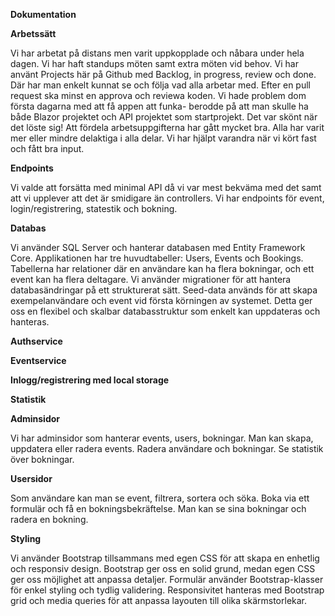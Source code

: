 **Dokumentation**

**Arbetssätt** 

Vi har arbetat på distans men varit uppkopplade och nåbara under hela dagen. Vi har haft standups möten samt extra möten vid behov.
Vi har använt Projects här på Github med Backlog, in progress, review och done. Där har man enkelt kunnat se och följa vad alla arbetar med.
Efter en pull request ska minst en approva och reviewa koden.
Vi hade problem dom första dagarna med att få appen att funka- berodde på att man skulle ha både Blazor projektet och API projektet som startprojekt. Det var skönt när det löste sig!
Att fördela arbetsuppgifterna har gått mycket bra. Alla har varit mer eller mindre delaktiga i alla delar.
Vi har hjälpt varandra när vi kört fast och fått bra input.


**Endpoints**

Vi valde att forsätta med minimal API då vi var mest bekväma med det samt att vi upplever att det är smidigare än controllers. 
Vi har endpoints för event, login/registrering, statestik och bokning.

**Databas**

Vi använder SQL Server och hanterar databasen med Entity Framework Core.
Applikationen har tre huvudtabeller: Users, Events och Bookings.
Tabellerna har relationer där en användare kan ha flera bokningar, och ett event kan ha flera deltagare.
Vi använder migrationer för att hantera databasändringar på ett strukturerat sätt.
Seed-data används för att skapa exempelanvändare och event vid första körningen av systemet.
Detta ger oss en flexibel och skalbar databasstruktur som enkelt kan uppdateras och hanteras.


**Authservice**

**Eventservice**

**Inlogg/registrering med local storage**

**Statistik**

**Adminsidor**

Vi har adminsidor som hanterar events, users, bokningar. Man kan skapa, uppdatera eller radera events. Radera användare och bokningar. Se statistik över bokningar.

**Usersidor**

Som användare kan man se event, filtrera, sortera och söka. Boka via ett formulär och få en bokningsbekräftelse. Man kan se sina bokningar och radera en bokning.

**Styling**

Vi använder Bootstrap tillsammans med egen CSS för att skapa en enhetlig och responsiv design. Bootstrap ger oss en solid grund, medan egen CSS ger oss möjlighet att anpassa detaljer.
Formulär använder Bootstrap-klasser för enkel styling och tydlig validering.
Responsivitet hanteras med Bootstrap grid och media queries för att anpassa layouten till olika skärmstorlekar.

